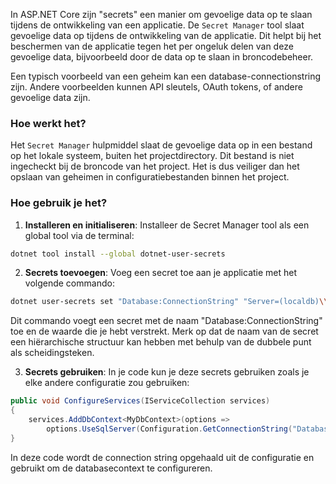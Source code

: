 In ASP.NET Core zijn "secrets" een manier om gevoelige data op te slaan tijdens de ontwikkeling van een applicatie. De `Secret Manager` tool slaat gevoelige data op tijdens de ontwikkeling van de applicatie. Dit helpt bij het beschermen van de applicatie tegen het per ongeluk delen van deze gevoelige data, bijvoorbeeld door de data op te slaan in broncodebeheer. 

Een typisch voorbeeld van een geheim kan een database-connectionstring zijn. Andere voorbeelden kunnen API sleutels, OAuth tokens, of andere gevoelige data zijn.

### Hoe werkt het?

Het `Secret Manager` hulpmiddel slaat de gevoelige data op in een bestand op het lokale systeem, buiten het projectdirectory. Dit bestand is niet ingecheckt bij de broncode van het project. Het is dus veiliger dan het opslaan van geheimen in configuratiebestanden binnen het project.

### Hoe gebruik je het?

1. **Installeren en initialiseren**: Installeer de Secret Manager tool als een global tool via de terminal:

```bash
dotnet tool install --global dotnet-user-secrets
```

2. **Secrets toevoegen**: Voeg een secret toe aan je applicatie met het volgende commando:

```bash
dotnet user-secrets set "Database:ConnectionString" "Server=(localdb)\\mssqllocaldb;Database=aspnet-WebApplication1-53bc9b9d-9d6a-45d4-8429-2a2761773502;Trusted_Connection=True;MultipleActiveResultSets=true"
```

Dit commando voegt een secret met de naam "Database:ConnectionString" toe en de waarde die je hebt verstrekt. Merk op dat de naam van de secret een hiërarchische structuur kan hebben met behulp van de dubbele punt als scheidingsteken.

3. **Secrets gebruiken**: In je code kun je deze secrets gebruiken zoals je elke andere configuratie zou gebruiken:

```csharp
public void ConfigureServices(IServiceCollection services)
{
    services.AddDbContext<MyDbContext>(options =>
        options.UseSqlServer(Configuration.GetConnectionString("Database:ConnectionString")));
}
```

In deze code wordt de connection string opgehaald uit de configuratie en gebruikt om de databasecontext te configureren.
